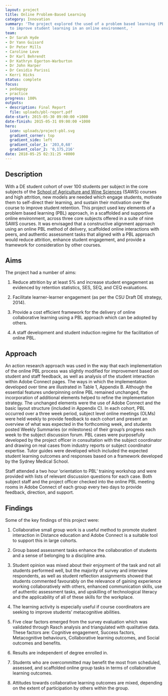 ```yaml
---
layout: project
title: Online Problem-Based Learning
category: Innovation
summary: 'The project explored the used of a problem based learning (PBL) approach
  to improve student learning in an online environment, '
team:
- Dr Sarah Hyde
- Dr Yann Guisard
- Dr Peter Mills
- Caroline Love
- Dr Karl Behrendt
- Dr Kathryn Egerton-Warburton
- Dr John Harper
- Dr Cesidio Parissi
- Kerri Hicks
status: complete
focus:
- pedagogy
- practice
progress: 100%
outputs:
- description: Final Report
  file: uploads/pbl-report.pdf
date-start: 2015-05-30 09:00:00 +1000
date-finish: 2015-05-31 09:00:00 +1000
hero:
  icon: uploads/project-pbl.svg
  gradient_corner: top
  gradient_side: left
  gradient_color_1: '203,0,68'
  gradient_color_2: '0,175,216'
date: 2018-05-25 02:31:25 +0000
---
```


## Description

With a DE student cohort of over 100 students per subject in the core subjects of the [School of Agriculture and Wine Sciences](https://science.csu.edu.au/schools/agriculture-wine) (SAWS) courses and high attrition, new models are needed which engage students, motivate them to self-direct their learning, and sustain their motivation over the course to improve student retention. This project used key elements of a problem based learning (PBL) approach, in a scaffolded and supportive online environment, across three core subjects offered in a suite of nine SAWS courses. It was envisaged that a constructive alignment approach using an online PBL method of delivery, scaffolded online interactions with peers, and authentic assessment tasks that aligned with a PBL approach would reduce attrition, enhance student engagement, and provide a framework for consideration by other courses.

## Aims

The project had a number of aims:

1. Reduce attrition by at least 5% and increase student engagement as evidenced by retention statistics, SES, SEQ, and CEQ evaluations.

2. Facilitate learner-learner engagement (as per the CSU Draft DE strategy, 2014).

3. Provide a cost efficient framework for the delivery of online collaborative learning using a PBL approach which can be adopted by others.

4. A staff development and student induction regime for the facilitation of online PBL.

## Approach

An action research approach was used in the way that each implementation of the online PBL process was slightly modified for improvement based on student and staff feedback, as well as analysis of the student interaction within Adobe Connect pages. The ways in which the implementation developed over time are illustrated in Table 1, Appendix B. Although the essential features underpinning online PBL remained unchanged, the incorporation of additional elements helped to refine the implementation strategy. The unchanged elements were the use of Adobe Connect and the basic layout structure (included in Appendix C). In each cohort, PBL occurred over a three week period, subject level online meetings (OLMs) were held weekly to provide feedback to each cohort and present an overview of what was expected in the forthcoming week, and students posted Weekly Summaries (or milestones) of their group’s progress each week to the subject discussion forum.
PBL cases were purposefully developed by the project officer in consultation with the subject coordinator and drawing on real cases from industry reports or subject coordinator expertise. Tutor guides were developed which included the expected student learning outcomes and responses based on a framework developed by the Sydney Medical School.

Staff attended a two hour ‘orientation to PBL’ training workshop and were provided with lists of relevant discussion questions for each case.
Both subject staff and the project officer checked into the online PBL meeting rooms in Adobe Connect of each group every two days to provide feedback, direction, and support.


## Findings

Some of the key findings of this project were:

1. Collaborative small group work is a useful method to promote student interaction in Distance education and Adobe Connect is a suitable tool to support this in large cohorts.

2. Group based assessment tasks enhance the collaboration of students and a sense of belonging to a discipline area.

3. Student opinion was mixed about their enjoyment of the task and not all students performed well, but the majority of survey and interview respondents, as well as student reflection assignments showed that students commented favourably on the relevance of gaining experience working collaboratively with others, enhanced communication skills, use of authentic assessment tasks, and upskilling of technological literacy and the applicability of all of these skills for the workplace.

4. The learning activity is especially useful if course coordinators are seeking to improve students’ metacognitive abilities.

5. Five clear factors emerged from the survey evaluation which was validated through Rasch analysis and triangulated with qualitative data. These factors are: Cognitive engagement, Success factors, Metacognitive behaviours, Collaborative learning outcomes, and Social outcomes and benefits.

6. Results are independent of degree enrolled in.

7. Students who are overcommitted may benefit the most from scheduled, assessed, and scaffolded online group tasks in terms of collaborative learning outcomes.

8. Attitudes towards collaborative learning outcomes are mixed, depending on the extent of participation by others within the group.
